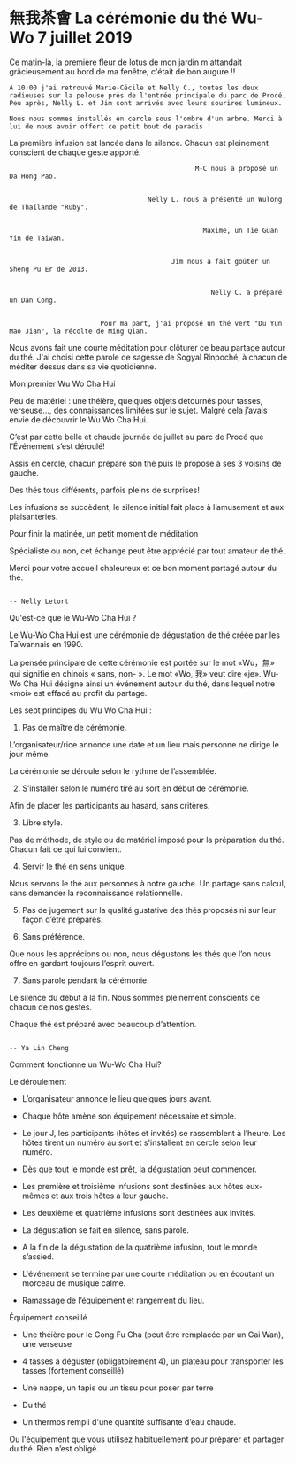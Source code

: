 # 無我茶會 La cérémonie du thé Wu-Wo 7 juillet 2019

Ce matin-là, la première fleur de lotus de mon jardin m'attandait grâcieusement au bord de ma fenêtre, c'était de bon augure !!

 


    A 10:00 j'ai retrouvé Marie-Cécile et Nelly C., toutes les deux radieuses sur la pelouse près de l'entrée principale du parc de Procé. Peu après, Nelly L. et Jim sont arrivés avec leurs sourires lumineux.

    Nous nous sommes installés en cercle sous l'ombre d'un arbre. Merci à lui de nous avoir offert ce petit bout de paradis !

 


   La première infusion est lancée dans le silence. Chacun est pleinement conscient de chaque geste apporté.

 


                                                   M-C nous a proposé un Da Hong Pao.


                                       Nelly L. nous a présenté un Wulong de Thaïlande "Ruby".


                                                     Maxime, un Tie Guan Yin de Taiwan.


                                             Jim nous a fait goûter un Sheng Pu Er de 2013.


                                                       Nelly C. a préparé un Dan Cong.


                           Pour ma part, j'ai proposé un thé vert "Du Yun Mao Jian", la récolte de Ming Qian.

 

 


Nous avons fait une courte méditation pour clôturer ce beau partage autour du thé. J'ai choisi cette parole de sagesse de Sogyal Rinpoché, à chacun de méditer dessus dans sa vie quotidienne.

 

 

 

 

Mon premier Wu Wo Cha Hui

 

Peu de matériel : une théière, quelques objets détournés pour tasses, verseuse…, des connaissances limitées sur le sujet. Malgré cela j’avais envie de découvrir le Wu Wo Cha Hui.

C’est par cette belle et chaude journée de juillet au parc de Procé que l’Événement s’est déroulé!

Assis en cercle, chacun prépare son thé puis le propose à ses 3 voisins de gauche.

Des thés tous différents, parfois pleins de surprises!

Les infusions se succèdent, le silence initial fait place à l’amusement et aux plaisanteries.

Pour finir la matinée, un petit moment de méditation

Spécialiste ou non, cet échange peut être apprécié par tout amateur de thé.

Merci pour votre accueil chaleureux et ce bon moment partagé autour du thé.


                                                                                                                              -- Nelly Letort

 

 

Qu'est-ce que le Wu-Wo Cha Hui ?

 

Le Wu-Wo Cha Hui est une cérémonie de dégustation de thé créée par les Taïwannais en 1990.

La pensée principale de cette cérémonie est portée sur le mot «Wu，無» qui signifie en chinois « sans, non- ». Le mot «Wo, 我» veut dire «je». Wu-Wo Cha Hui désigne ainsi un événement autour du thé, dans lequel notre «moi» est effacé au profit du partage.

 

Les sept principes du Wu Wo Cha Hui :

 

1. Pas de maître de cérémonie.

L’organisateur/rice annonce une date et un lieu mais personne ne dirige le jour même.

La cérémonie se déroule selon le rythme de l’assemblée.

 

2. S’installer selon le numéro tiré au sort en début de cérémonie.

Afin de placer les participants au hasard, sans critères.

 

3. Libre style.

Pas de méthode, de style ou de matériel imposé pour la préparation du thé. Chacun fait ce qui lui convient.

 

4. Servir le thé en sens unique.

Nous servons le thé aux personnes à notre gauche. Un partage sans calcul, sans demander la reconnaissance relationnelle.

 

5. Pas de jugement sur la qualité gustative des thés proposés ni sur leur façon d’être préparés.

 

6. Sans préférence.

Que nous les apprécions ou non, nous dégustons les thés que l’on nous offre en gardant toujours l’esprit ouvert.

 

7. Sans parole pendant la cérémonie.

Le silence du début à la fin. Nous sommes pleinement conscients de chacun de nos gestes.

Chaque thé est préparé avec beaucoup d’attention.

                                                                                                                               -- Ya Lin Cheng

 

 

Comment fonctionne un Wu-Wo Cha Hui?

 

Le déroulement

 

- L’organisateur annonce le lieu quelques jours avant.

- Chaque hôte amène son équipement nécessaire et simple.

- Le jour J, les participants (hôtes et invités) se rassemblent à l’heure. Les hôtes tirent un numéro au sort et s'installent en cercle selon leur numéro.

- Dès que tout le monde est prêt, la dégustation peut commencer.

- Les première et troisième infusions sont destinées aux hôtes eux-mêmes et aux trois hôtes à leur gauche.

- Les deuxième et quatrième infusions sont destinées aux invités.

- La dégustation se fait en silence, sans parole.

- A la fin de la dégustation de la quatrième infusion, tout le monde s’assied.

- L'événement se termine par une courte méditation ou en écoutant un morceau de musique calme.

- Ramassage de l’équipement et rangement du lieu.

 

 

Équipement conseillé

 

- Une théière pour le Gong Fu Cha (peut être remplacée par un Gai Wan), une verseuse

- 4 tasses à déguster (obligatoirement 4), un plateau pour transporter les tasses (fortement conseillé)

- Une nappe, un tapis ou un tissu pour poser par terre

- Du thé

- Un thermos rempli d'une quantité suffisante d’eau chaude.

 

Ou l'équipement que vous utilisez habituellement pour préparer et partager du thé. Rien n’est obligé.

                                                      
